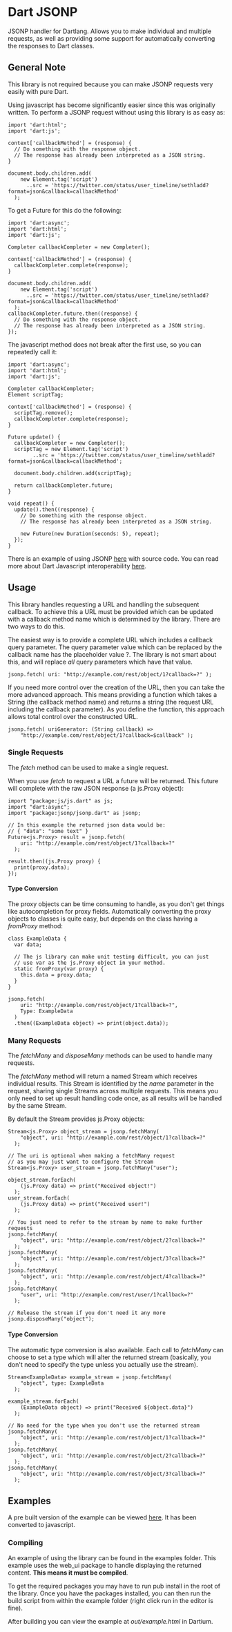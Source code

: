 Dart JSONP
==========

JSONP handler for Dartlang. Allows you to make individual and multiple requests, as well as providing some support for automatically converting the responses to Dart classes.

General Note
------------

This library is not required because you can make JSONP requests very easily with pure Dart.

Using javascript has become significantly easier since this was originally written. To perform a JSONP request without using this library is as easy as:

    import 'dart:html';
    import 'dart:js';

    context['callbackMethod'] = (response) {
      // Do something with the response object.
      // The response has already been interpreted as a JSON string.
    }

    document.body.children.add(
        new Element.tag('script')
          ..src = 'https://twitter.com/status/user_timeline/sethladd?format=json&callback=callbackMethod'
      );

To get a Future for this do the following:

    import 'dart:async';
    import 'dart:html';
    import 'dart:js';

    Completer callbackCompleter = new Completer();

    context['callbackMethod'] = (response) {
      callbackCompleter.complete(response);
    }

    document.body.children.add(
        new Element.tag('script')
          ..src = 'https://twitter.com/status/user_timeline/sethladd?format=json&callback=callbackMethod'
      );
    callbackCompleter.future.then((response) {
      // Do something with the response object.
      // The response has already been interpreted as a JSON string.
    });

The javascript method does not break after the first use, so you can repeatedly call it:

    import 'dart:async';
    import 'dart:html';
    import 'dart:js';

    Completer callbackCompleter;
    Element scriptTag;

    context['callbackMethod'] = (response) {
      scriptTag.remove();
      callbackCompleter.complete(response);
    }

    Future update() {
      callbackCompleter = new Completer();
      scriptTag = new Element.tag('script')
            ..src = 'https://twitter.com/status/user_timeline/sethladd?format=json&callback=callbackMethod';

      document.body.children.add(scriptTag);

      return callbackCompleter.future;
    }

    void repeat() {
      update().then((response) {
        // Do something with the response object.
        // The response has already been interpreted as a JSON string.

        new Future(new Duration(seconds: 5), repeat);
      });
    }

There is an example of using JSONP [here](https://www.dartlang.org/samples/jsonp/) with source code. You can read more about Dart Javascript interoperability [here](https://www.dartlang.org/articles/js-dart-interop/).

Usage
------

This library handles requesting a URL and handling the subsequent callback. To achieve this a URL must be provided which can be updated with a callback method name which is determined by the library. There are two ways to do this.

The easiest way is to provide a complete URL which includes a callback query parameter. The query parameter value which can be replaced by the callback name has the placeholder value ?. The library is not smart about this, and will replace _all_ query parameters which have that value.

    jsonp.fetch( uri: "http://example.com/rest/object/1?callback=?" );

If you need more control over the creation of the URL, then you can take the more advanced approach. This means providing a function which takes a String (the callback method name) and returns a string (the request URL including the callback parameter). As you define the function, this approach allows total control over the constructed URL.

    jsonp.fetch( uriGenerator: (String callback) =>
        "http://example.com/rest/object/1?callback=$callback" );

### Single Requests

The _fetch_ method can be used to make a single request.

When you use _fetch_ to request a URL a future will be returned. This future will complete with the raw JSON response (a js.Proxy object):

    import "package:js/js.dart" as js;
    import "dart:async";
    import "package:jsonp/jsonp.dart" as jsonp;

    // In this example the returned json data would be:
    // { "data": "some text" }
    Future<js.Proxy> result = jsonp.fetch(
        uri: "http://example.com/rest/object/1?callback=?"
      );

    result.then((js.Proxy proxy) {
      print(proxy.data);
    });

#### Type Conversion

The proxy objects can be time consuming to handle, as you don't get things like autocompletion for proxy fields. Automatically converting the proxy objects to classes is quite easy, but depends on the class having a _fromProxy_ method:

    class ExampleData {
      var data;

      // The js library can make unit testing difficult, you can just
      // use var as the js.Proxy object in your method.
      static fromProxy(var proxy) {
        this.data = proxy.data;
      }
    }

    jsonp.fetch(
        uri: "http://example.com/rest/object/1?callback=?",
        Type: ExampleData
      )
      .then((ExampleData object) => print(object.data));

### Many Requests

The _fetchMany_ and _disposeMany_ methods can be used to handle many requests.

The _fetchMany_ method will return a named Stream which receives individual results. This Stream is identified by the _name_ parameter in the request, sharing single Streams across multiple requests. This means you only need to set up result handling code once, as all results will be handled by the same Stream.

By default the Stream provides js.Proxy objects:

    Stream<js.Proxy> object_stream = jsonp.fetchMany(
        "object", uri: "http://example.com/rest/object/1?callback=?"
      );

    // The uri is optional when making a fetchMany request
    // as you may just want to configure the Stream
    Stream<js.Proxy> user_stream = jsonp.fetchMany("user");

    object_stream.forEach(
        (js.Proxy data) => print("Received object!")
      );
    user_stream.forEach(
        (js.Proxy data) => print("Received user!")
      );

    // You just need to refer to the stream by name to make further requests
    jsonp.fetchMany(
        "object", uri: "http://example.com/rest/object/2?callback=?"
      );
    jsonp.fetchMany(
        "object", uri: "http://example.com/rest/object/3?callback=?"
      );
    jsonp.fetchMany(
        "object", uri: "http://example.com/rest/object/4?callback=?"
      );
    jsonp.fetchMany(
        "user", uri: "http://example.com/rest/user/1?callback=?"
      );

    // Release the stream if you don't need it any more
    jsonp.disposeMany("object");

#### Type Conversion

The automatic type conversion is also available. Each call to _fetchMany_ can choose to set a type which will alter the returned stream (basically, you don't need to specify the type unless you actually use the stream).

    Stream<ExampleData> example_stream = jsonp.fetchMany(
        "object", type: ExampleData
      );

    example_stream.forEach(
        (ExampleData object) => print("Received ${object.data}")
      );

    // No need for the type when you don't use the returned stream
    jsonp.fetchMany(
        "object", uri: "http://example.com/rest/object/1?callback=?"
      );
    jsonp.fetchMany(
        "object", uri: "http://example.com/rest/object/2?callback=?"
      );
    jsonp.fetchMany(
        "object", uri: "http://example.com/rest/object/3?callback=?"
      );

Examples
--------

A pre built version of the example can be viewed [here](http://matthewfranglen.github.io/dart-jsonp/example/out/example.html). It has been converted to javascript.

### Compiling

An example of using the library can be found in the examples folder. This example uses the web_ui package to handle displaying the returned content. **This means it must be compiled**.

To get the required packages you may have to run pub install in the root of the library. Once you have the packages installed, you can then run the build script from within the example folder (right click run in the editor is fine).

After building you can view the example at _out/example.html_ in Dartium.
